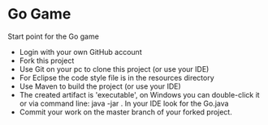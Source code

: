 # Go Game
Start point for the Go game

* Login with your own GitHub account
* Fork this project
* Use Git on your pc to clone this project (or use your IDE)
* For Eclipse the code style file is in the resources directory
* Use Maven to build the project (or use your IDE)
* The created artifact is 'executable', on Windows you can double-click it or via command line: java -jar <artifact>. In your IDE look for the Go.java
* Commit your work on the master branch of your forked project.


